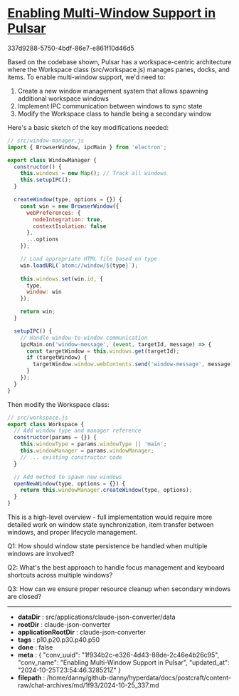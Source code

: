 # [Enabling Multi-Window Support in Pulsar](https://claude.ai/chat/1f934b2c-e326-4d43-88de-2c46e4b26c95)

337d9288-5750-4bdf-86e7-e861f10d46d5

 Based on the codebase shown, Pulsar has a workspace-centric architecture where the Workspace class (src/workspace.js) manages panes, docks, and items. To enable multi-window support, we'd need to:

1. Create a new window management system that allows spawning additional workspace windows
2. Implement IPC communication between windows to sync state
3. Modify the Workspace class to handle being a secondary window

Here's a basic sketch of the key modifications needed:

```javascript
// src/window-manager.js
import { BrowserWindow, ipcMain } from 'electron';

export class WindowManager {
  constructor() {
    this.windows = new Map(); // Track all windows
    this.setupIPC();
  }

  createWindow(type, options = {}) {
    const win = new BrowserWindow({
      webPreferences: {
        nodeIntegration: true,
        contextIsolation: false
      },
      ...options
    });

    // Load appropriate HTML file based on type
    win.loadURL(`atom://window/${type}`);
    
    this.windows.set(win.id, {
      type,
      window: win
    });

    return win;
  }

  setupIPC() {
    // Handle window-to-window communication
    ipcMain.on('window-message', (event, targetId, message) => {
      const targetWindow = this.windows.get(targetId);
      if (targetWindow) {
        targetWindow.window.webContents.send('window-message', message);
      }
    });
  }
}
```

Then modify the Workspace class:

```javascript
// src/workspace.js
export class Workspace {
  // Add window type and manager reference 
  constructor(params = {}) {
    this.windowType = params.windowType || 'main';
    this.windowManager = params.windowManager;
    // ... existing constructor code
  }

  // Add method to spawn new windows
  openNewWindow(type, options = {}) {
    return this.windowManager.createWindow(type, options);
  }
}
```

This is a high-level overview - full implementation would require more detailed work on window state synchronization, item transfer between windows, and proper lifecycle management.

Q1: How should window state persistence be handled when multiple windows are involved?

Q2: What's the best approach to handle focus management and keyboard shortcuts across multiple windows?

Q3: How can we ensure proper resource cleanup when secondary windows are closed?

---

* **dataDir** : src/applications/claude-json-converter/data
* **rootDir** : claude-json-converter
* **applicationRootDir** : claude-json-converter
* **tags** : p10.p20.p30.p40.p50
* **done** : false
* **meta** : {
  "conv_uuid": "1f934b2c-e326-4d43-88de-2c46e4b26c95",
  "conv_name": "Enabling Multi-Window Support in Pulsar",
  "updated_at": "2024-10-25T23:54:46.328521Z"
}
* **filepath** : /home/danny/github-danny/hyperdata/docs/postcraft/content-raw/chat-archives/md/1f93/2024-10-25_337.md